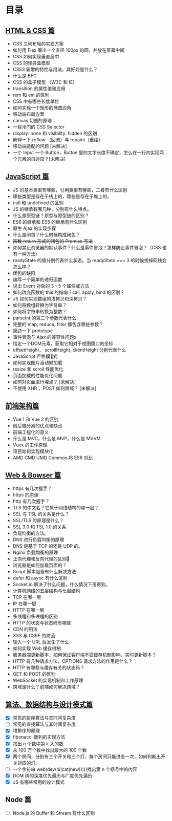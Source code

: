 # 目录

## [HTML & CSS 篇](/css-pian.md)

* CSS 三列布局的实现方案
* 如何用 Flex 画出一个直径 100px 的圆，并放在屏幕中间
* CSS 如何实现垂直居中
* CSS 的怪异盒模型
* CSS3 新增的特性与用法。其好处是什么？
* 什么是 BFC
* CSS 的盒子模型 （W3C 和 IE）
* transition 的属性值和应用
* rem 和 em 的区别
* CSS 中有哪些长度单位
* 如何实现一个矩形的椭圆边角
* 移动端布局方案
* canvas 切图的原理
* 一些冷门的 CSS Selector
* display: none 和 visibility: hidden 的区别
* 解释一下 reflow （回流）与 repaint（重绘）
* 移动端适配的问题 [未解决]
* 一个 Input 一个 Button，Button 里的文字长度不确定，怎么在一行内实现两个元素的自适应？[未解决]

## [JavaScript 篇](/javascript-pian.md)

* JS 的基本类型有哪些，引用类型有哪些，二者有什么区别
* 哪些类型是存在于栈上的，哪些是存在于堆上的。
* null 和 undefined 的区别
* JS 的继承有哪几种，分别有什么特点。
* 什么是原型链？原型与原型链的区别？
* ES6 的继承和 ES5 的继承有什么区别
* 原生 Ajax 的实现步骤
* 什么是闭包？什么时候构成闭包？
* ~~函数 return 形式的闭包的 Promise 写法~~
* 如何禁止浏览器的默认事件？什么是事件冒泡？怎样防止事件冒泡？（CSS 也有一种方法）
* readyState 的值分别代表什么状态。当 readyState === 3 的时候拔掉网线会怎么样？
* 闭包的缺陷
* 编写一个简单的递归函数
* 说出 Event 对象的 3 - 5 个属性或方法
* 如何改变函数的 this 的指向？call, apply, bind 的区别？
* JS 如何实现数组的浅拷贝和深拷贝？
* 如何将数组转换为字符串？
* 如何将字符串转换为整数？
* parseInt 的第二个参数代表什么
* 完整的 map, reduce, filter 都包含哪些参数？
* 简述一下 prototype
* 事件冒泡与 Ajax 的兼容性问题x
* 给定一个DOM元素，获取它相对于视图窗口的坐标
* offsetHeight， scrollHeight, clientHeight 分别代表什么
* JavaScript 严格模式
* 如何实现图片滚动懒加载
* resize 和 scroll 性能优化
* 页面加载的性能优化问题
* 如何对页面进行埋点？ [未解决]
* 不使用 XHR ，POST 如何跨域？ [未解决]

## [前端架构篇](/qian-duan-jia-gou-pian.md)

* Vue 1 和 Vue 2 的区别
* 前后端分离的优点和缺点
* 前端工程化的意义
* 什么是 MVC，什么是 MVP，什么是 MVVM
* Vuex 的工作原理
* 项目如何实现模块化
* AMD CMD UMD CommonJS ES6 对比

## [Web & Bowser 篇](/web-and-bowser-pian.md)

* https 有几次握手？
* https 的原理
* http 有几次握手？
* TLS 的中文名？它属于网络结构的哪一层？
* SSL 与 TSL 的关系是什么？
* SSL/TLS 的原理是什么？
* SSL 3.0 和 TSL 1.0 的关系
* 负载均衡的方法。
* DNS 进行负载均衡的原理
* DNS 是基于 TCP 的还是 UDP 的。
* Nginx 负载均衡的原理
* 正向代理和反向代理的区别
* 浏览器是如何加载页面的？
* Script 脚本阻塞有什么解决方法
* defer 和 async 有什么区别
* Socket.io 解决了什么问题，什么情况下用得到。
* 计算机网络的五层结构与七层结构
* TCP 在哪一层
* IP 在哪一层
* HTTP 在哪一层
* 多线程和多进程的区别
* HTTP 的状态与状态码有哪些
* CDN 的用法
* XSS 与 CSRF 的防范
* 输入一个 URL 后发生了什么
* 如何实现 Web 缓存机制
* 服务器端更新脚本，如何保证客户端不受缓存机制影响，实时更新脚本？
* HTTP 有几种请求方法，OPTIONS 请求方法的作用是什么？
* HTTP 有哪些与缓存有关的状态码？
* GET 和 POST 的区别
* WebSocket 的实现机制和工作原理
* 跨域是什么？前端如何解决跨域？

## [算法、数据结构与设计模式篇](/suan-fa-3001-shu-ju-jie-gou-yu-she-ji-mo-shi-pian.md)

* [x] 常见的排序算法与其时间复杂度
* [ ] 常见的查找算法与其时间复杂度
* [x] 堆排序的原理
* [x] fibonacci 数列的实现方法
* [x] 找出 n 个数中第 k 大的数
* [x] 从 100 万个数中找出最大的 100 个数
* [x] 两个房间，分别有三个开关和三个灯，每个房间只能进去一次，如何判断出开关对应的灯。
* [ ] 一个字符串 web\(dev\(ni\(cat\(new\)\)\)\)\)找出第 n 个括号中的内容
* [x] DOM 树的深度优先遍历与广度优先遍历
* [x] JS 有哪些常用的设计模式

## Node 篇

* [ ] Node.js 的 Buffer 和 Stream 有什么区别



